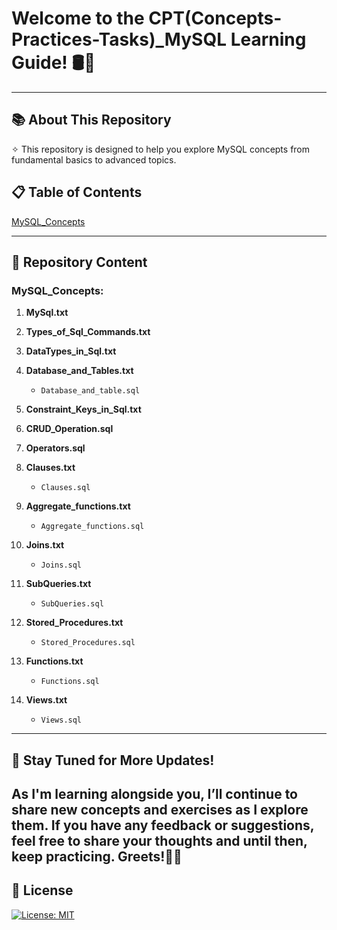 # Welcome to the CPT(Concepts-Practices-Tasks)_MySQL Learning Guide! 🛢️🚀
---
## 📚 About This Repository
✧ This repository is designed to help you explore MySQL concepts from fundamental basics to advanced topics.

## 📋 Table of Contents
[MySQL_Concepts](#mysql_concepts)  

---
## 📖 Repository Content

### MySQL_Concepts:

1. **MySql.txt**

2. **Types_of_Sql_Commands.txt**

3. **DataTypes_in_Sql.txt**

4. **Database_and_Tables.txt**  
   - `Database_and_table.sql`

5. **Constraint_Keys_in_Sql.txt**

6. **CRUD_Operation.sql**

7. **Operators.sql**

8. **Clauses.txt**  
   - `Clauses.sql`

9. **Aggregate_functions.txt**  
   - `Aggregate_functions.sql`

10. **Joins.txt**  
    - `Joins.sql`

11. **SubQueries.txt**  
    - `SubQueries.sql`

12. **Stored_Procedures.txt**  
    - `Stored_Procedures.sql`

13. **Functions.txt**  
    - `Functions.sql`

14. **Views.txt**  
    - `Views.sql`

---
## 📢 Stay Tuned for More Updates!
As I'm learning alongside you, I’ll continue to share new concepts and exercises as I explore them. If you have any feedback or suggestions, feel free to share your thoughts and until then, keep practicing. Greets!✌🏻
---
## 📜 License
[![License: MIT](https://img.shields.io/badge/License-MIT-yellow.svg)](https://opensource.org/licenses/MIT)
